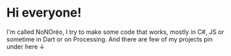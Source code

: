 # Hi everyone!

I'm called NoNOréo, I try to make some code that works, mostly in C#, JS or sometime in Dart or on Processing.
And there are few of my projects pin under here ↓

